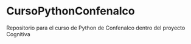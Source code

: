 # CursoPythonConfenalco
Repositorio para el curso de Python de Confenalco dentro del proyecto Cognitiva
